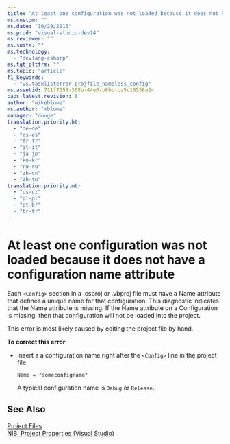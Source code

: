 ```yaml
---
title: "At least one configuration was not loaded because it does not have a configuration name attribute | Microsoft Docs"
ms.custom: ""
ms.date: "10/29/2016"
ms.prod: "visual-studio-dev14"
ms.reviewer: ""
ms.suite: ""
ms.technology: 
  - "devlang-csharp"
ms.tgt_pltfrm: ""
ms.topic: "article"
f1_keywords: 
  - "vs.tasklisterror.projfile_nameless_config"
ms.assetid: 711f7253-308b-44e0-b8bc-ca5c16536a2c
caps.latest.revision: 8
author: "mikeblome"
ms.author: "mblome"
manager: "douge"
translation.priority.ht: 
  - "de-de"
  - "es-es"
  - "fr-fr"
  - "it-it"
  - "ja-jp"
  - "ko-kr"
  - "ru-ru"
  - "zh-cn"
  - "zh-tw"
translation.priority.mt: 
  - "cs-cz"
  - "pl-pl"
  - "pt-br"
  - "tr-tr"
---
```

# At least one configuration was not loaded because it does not have a configuration name attribute
Each `<Config>` section in a .csproj or .vbproj file must have a Name attribute that defines a unique name for that configuration. This diagnostic indicates that the Name attribute is missing. If the Name attribute on a Configuration is missing, then that configuration will not be loaded into the project.  
  
 This error is most likely caused by editing the project file by hand.  
  
 **To correct this error**  
  
-   Insert a a configuration name right after the `<Config>` line in the project file.  
  
    ```  
    Name = "someconfigname"  
    ```  
  
     A typical configuration name is `Debug` or `Release`.  
  
## See Also  
 [Project Files](/visual-cpp/ide/project-files)   
 [NIB: Project Properties (Visual Studio)](http://msdn.microsoft.com/en-us/eb4c97ed-f667-4850-98d0-6e2a4d21bbca)